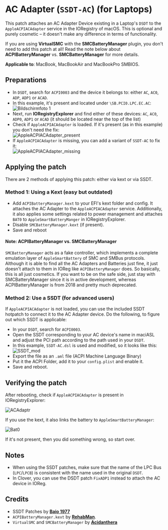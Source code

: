 # AC Adapter (`SSDT-AC`) (for Laptops)
This patch attaches an AC Adapter Device existing in a Laptop's `DSDT` to the `AppleACPIACAdapter` service in the IORegistry of macOS. This is optional and purely cosmetic – it doesn't make any difference in terms of functionality. 

If you are using **VirtualSMC** with the **SMCBatteryManager** plugin, you don't need to add this patch at all! Read the note below about **ACPIBatteryManager** vs. **SMCBatteryManager** for more details.

**Applicable to**: MacBook, MacBookAir and MacBookPro SMBIOS. 

## Preparations
- In `DSDT`, search for `ACPI0003` and the device it belongs to: either `AC`, `AC0`, `ADP`, `ADP1` or `ACAD`. 
- In this example, it's present and located under `\SB.PCI0.LPC.EC.AC`: 
	![Bildschirmfoto 1](https://user-images.githubusercontent.com/76865553/139686755-00929243-000b-459d-9d02-5ab9b0f720c6.png)
- Next, run **IORegistryExplorer** and find either of these devices: `AC`, `AC0`, `ADP0`, `ADP1` or `ACAD` (it should be located near the top of the list)
- Check if `AppleACPIACAdapter` is loaded. If it's present (as in this example) you don't need the fix:</br> ![AppleACPIACAdapter_present](https://user-images.githubusercontent.com/76865553/139686991-d0104672-31f1-4ccf-949b-cd44ff9a4537.png)
- If `AppleACPIACAdapter` is missing, you can add a variant of `SSDT-AC` to fix it: </br>![AppleACPIACAdapter_missing](https://user-images.githubusercontent.com/76865553/139687029-acdd7853-6d7c-43fc-b421-f2c718af45c2.png)

## Applying the patch
There are 2 methods of applying this patch: either via kext or via SSDT. 

### Method 1: Using a Kext (easy but outdated)
- Add `ACPIBatteryManager.kext` to your EFI's kext folder and config. It attaches the AC Adapter to the `AppleACPIACAdapter` service. Additionally, it also applies some settings related to power management and attaches `BAT0` to `AppleSmartBatteryManger` in IORegistryExplorer.
- Disable `SMCBatteryManager.kext` (if present).
- Save and reboot

#### Note: ACPIBatteryManager vs. SMCBatteryManager
`SMCBatteryManager` acts as a fake controller, which implements a complete emulation layer of `AppleSmartBattery` of SMC and SMBus protocols. Although it is able to find all the AC Adapters and Batteries just fine, it just doesn't attach to them in IOReg like `ACPIBatteryManager` does. So basically, this is all just cosmetics. If you want to be on the safe side, just stay with SMCBatteryManager since it is in active development, whereas ACPIBatteryManager is from 2018 and pretty much deprecated.

### Method 2: Use a SSDT (for advanced users)
If `AppleACPIACAdapter` is not loaded, you can use the included SSDT hotpatch to connect it to the AC Adapter device. Do the following, to figure out which SSDT is applicable:

- In your `DSDT`, search for `ACPI0003`. 
- Open the SSDT corresponding to your AC device's name in maciASL and adjust the PCI path according to the path used in your `DSDT`.
- In this example, `SSDT-AC.dsl` is used and modified, so it looks like this: ![SSDT_mod](https://user-images.githubusercontent.com/76865553/139687058-6fad207b-019a-4253-a91e-c87011f17922.png)</br>
- Export the file as an `.aml` file (ACPI Machine Language Binary)
- Put it the ACPI Folder, add it to your `config.plist` and enable it.
- Save and reboot.

## Verifying the patch
After rebooting, check if `AppleACPIACAdapter` is present in IORegistryExplorer:

![ACAdaptr](https://user-images.githubusercontent.com/76865553/146288651-24a88e8a-fc8e-4354-b54f-7e96de2e6cfd.png)

If you use the kext, it also links the battery to `AppleSmartBatteryManager`:

![Bat0](https://user-images.githubusercontent.com/76865553/146288737-8284846d-8fc1-489b-96f6-bb5b804828ab.png)

If it's not present, then you did something wrong, so start over.

## Notes
- When using the SSDT patches, make sure that the name of the LPC Bus (`LPC`/`LPCB`) is consistent with the name used in the original `DSDT`.
- In Clover, you can use the DSDT patch `FixADP1` instead to attach the AC device in IOReg.

## Credits
- SSDT Patches by [**Baio 1977**](https://github.com/Baio1977/OC-Little-Translated/tree/main/01_Adding_missing_Devices_and_enabling_Features/AC%20Adapter%20FIX%20(SSDT-AC%5CAC0%5CADP0%5CADP1%5CACAD))
- `ACPIBatteryManager.kext` by [**RehabMan**](https://bitbucket.org/RehabMan/os-x-acpi-battery-driver/src/master/).
- `VirtualSMC` and `SMCBatteryManager` by [**Acidanthera**](https://github.com/acidanthera/VirtualSMC)

